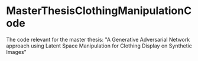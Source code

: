 # MasterThesisClothingManipulationCode
The code relevant for the master thesis: "A Generative Adversarial Network approach using Latent Space Manipulation for Clothing Display on Synthetic Images"
